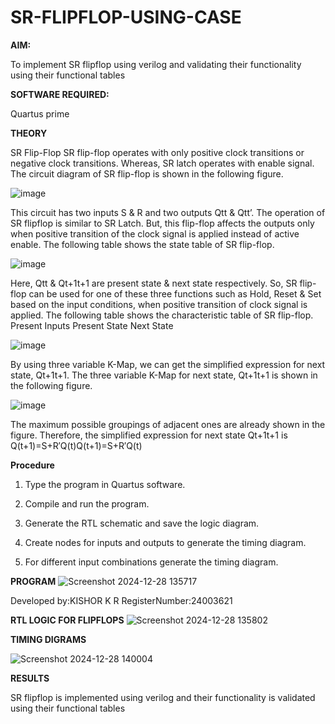 # SR-FLIPFLOP-USING-CASE

**AIM:**

To implement  SR flipflop using verilog and validating their functionality using their functional tables

**SOFTWARE REQUIRED:**

Quartus prime

**THEORY**

SR Flip-Flop SR flip-flop operates with only positive clock transitions or negative clock transitions. Whereas, SR latch operates with enable signal. The circuit diagram of SR flip-flop is shown in the following figure.

![image](https://github.com/naavaneetha/SR-FLIPFLOP-USING-CASE/assets/154305477/0f710028-ad52-4d3e-9276-8714cf023a25)

 
This circuit has two inputs S & R and two outputs Qtt & Qtt’. The operation of SR flipflop is similar to SR Latch. But, this flip-flop affects the outputs only when positive transition of the clock signal is applied instead of active enable. The following table shows the state table of SR flip-flop.

![image](https://github.com/naavaneetha/SR-FLIPFLOP-USING-CASE/assets/154305477/dabfc4f4-87e3-4cbc-9472-f89ee1b5ed30)

 
Here, Qtt & Qt+1t+1 are present state & next state respectively. So, SR flip-flop can be used for one of these three functions such as Hold, Reset & Set based on the input conditions, when positive transition of clock signal is applied. The following table shows the characteristic table of SR flip-flop. Present Inputs Present State Next State

![image](https://github.com/naavaneetha/SR-FLIPFLOP-USING-CASE/assets/154305477/dd90d16c-aec5-4290-a586-e2346b1e9eb5)

 
By using three variable K-Map, we can get the simplified expression for next state, Qt+1t+1. The three variable K-Map for next state, Qt+1t+1 is shown in the following figure.

![image](https://github.com/naavaneetha/SR-FLIPFLOP-USING-CASE/assets/154305477/473efad6-d70b-4ca7-aeb7-898bbfca319f)

 
The maximum possible groupings of adjacent ones are already shown in the figure. Therefore, the simplified expression for next state Qt+1t+1 is Q(t+1)=S+R′Q(t)Q(t+1)=S+R′Q(t)

**Procedure**


1. Type the program in Quartus software.

2. Compile and run the program.

3. Generate the RTL schematic and save the logic diagram.

4. Create nodes for inputs and outputs to generate the timing diagram.

5. For different input combinations generate the timing diagram.

**PROGRAM**
![Screenshot 2024-12-28 135717](https://github.com/user-attachments/assets/4650245b-21b0-4b61-a518-f91b630e98ec)

Developed by:KISHOR K R RegisterNumber:24003621


**RTL LOGIC FOR FLIPFLOPS**
![Screenshot 2024-12-28 135802](https://github.com/user-attachments/assets/c323553c-abe1-4437-b8a8-d0d30381a755)


**TIMING DIGRAMS**

![Screenshot 2024-12-28 140004](https://github.com/user-attachments/assets/1c584b15-5563-49a1-acc1-0df716a8a5ad)


**RESULTS**

SR flipflop is implemented using verilog and their functionality is validated
using their functional tables
